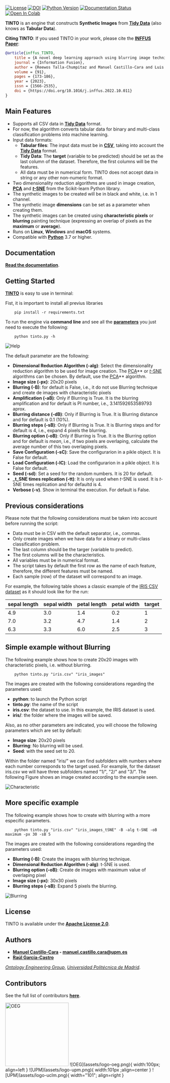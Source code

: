 [![License](https://img.shields.io/badge/license-Apache%202.0-blue)](https://github.com/manwestc/TINTO/blob/main/LICENSE)
[![DOI](https://zenodo.org/badge/DOI/10.5281/zenodo.7463973.svg)](https://doi.org/10.5281/zenodo.7463973)
[![Python Version](https://img.shields.io/badge/Python-3.7%20%7C%203.8%20%7C%203.9%20%7C%203.10%20%7C%203.11-blue)](https://pypi.python.org/pypi/)
[![Documentation Status](https://readthedocs.org/projects/morph-kgc/badge/?version=latest)]()
[![Open In Colab](https://colab.research.google.com/assets/colab-badge.svg)](https://colab.research.google.com/drive/)

**TINTO** is an engine that constructs **Synthetic Images** from **[Tidy Data](https://www.jstatsoft.org/article/view/v059i10)** (also knows as **Tabular Data**). 

**Citing TINTO**: If you used TINTO in your work, please cite the **[INFFUS Paper](https://doi.org/10.1016/j.inffus.2022.10.011)**:

```bib
@article{inffus_TINTO,
    title = {A novel deep learning approach using blurring image techniques for Bluetooth-based indoor localisation},
    journal = {Information Fusion},
    author = {Reewos Talla-Chumpitaz and Manuel Castillo-Cara and Luis Orozco-Barbosa and Raúl García-Castro},
    volume = {91},
    pages = {173-186},
    year = {2023},
    issn = {1566-2535},
    doi = {https://doi.org/10.1016/j.inffus.2022.10.011}
}
```

## Main Features

- Supports all CSV data in **[Tidy Data](https://www.jstatsoft.org/article/view/v059i10)** format.
- For now, the algorithm converts tabular data for binary and multi-class classification problems into machine learning.
- Input data formats:
    - **Tabular files**: The input data must be in **[CSV](https://en.wikipedia.org/wiki/Comma-separated_values)**, taking into account the **[Tidy Data](https://www.jstatsoft.org/article/view/v059i10)** format.
    - **Tidy Data**: The **target** (variable to be predicted) should be set as the last column of the dataset. Therefore, the first columns will be the features.
    - All data must be in numerical form. TINTO does not accept data in string or any other non-numeric format.
- Two dimensionality reduction algorithms are used in image creation, **[PCA](https://scikit-learn.org/stable/modules/generated/sklearn.decomposition.PCA.html#sklearn.decomposition.PCA)** and **[*t*-SNE](https://scikit-learn.org/stable/modules/generated/sklearn.manifold.TSNE.html)** from the Scikit-learn Python library.
- The synthetic images to be created will be in black and white, i.e. in 1 channel.
- The synthetic image **dimensions** can be set as a parameter when creating them.
- The synthetic images can be created using **characteristic pixels** or **blurring** painting technique (expressing an overlap of pixels as the **maximum** or **average**).
- Runs on **Linux**, **Windows** and **macOS** systems.
- Compatible with **[Python](https://www.python.org/)** 3.7 or higher.

## Documentation

**[Read the documentation](https://readthedocs.io/en/latest/documentation/)**.

## Getting Started

**[TINTO](https://github.com/manwestc/TINTO)** is easy to use in terminal:

Fist, it is important to install all previus libraries
```
    pip install -r requirements.txt
```


To run the engine via **command line** and see all the **[parameters]()** you just need to execute the following:
```
    python tinto.py -h
```

![Help](https://github.com/manwestc/TINTO/blob/main/imgs/tinto_help.png)

The default parameter are the following:
- **Dimensional Reduction Algorithm (-alg)**: Select the dimensionality reduction algorithm to be used for image creation. The [PCA](https://scikit-learn.org/stable/modules/generated/sklearn.decomposition.PCA.html#sklearn.decomposition.PCA)** or [*t*-SNE](https://scikit-learn.org/stable/modules/generated/sklearn.manifold.TSNE.html) algorithms can be chosen. By default, use the [PCA](https://scikit-learn.org/stable/modules/generated/sklearn.decomposition.PCA.html#sklearn.decomposition.PCA)** algorithm.
- **Image size (-px)**: 20x20 pixels
- **Blurring (-B)**: for default is False, i.e., it do not use Blurring technique and create de images with characteristic pixels
- **Amplification (-aB)**: Only if Blurring is True. It is the blurring amplification and for default is PI number, i.e., 3.141592653589793 aprox.
- **Blurring distance (-dB)**: Only if Blurring is True. It is Blurring distance and for default is 0.1 (10%).
- **Blurring steps (-sB)**: Only if Blurring is True. It is Blurring steps and for default is 4, i.e., expand 4 pixels the blurring.
- **Blurring option (-oB)**: Only if Blurring is True. It is the Blurring option and for default is _mean_, i.e., if two pixels are overlaping, calculate the average number of this two overlaping pixels.
- **Save Configuration (-sC)**: Save the configurarion in a pikle object. It is False for default.
- **Load Configuration (-lC)**: Load the configurarion in a pikle object. It is False for default.
- **Seed (-sd)**: Set a seed for the random numbers. It is 20 for default.
- **_t_SNE times replication (-tt)**: It is only used when _t_-SNE is used. It is _t_-SNE times replication and for defaultd is 4.
- **Verbose (-v)**. Show in terminal the execution. For default is False.

## Previous considerations
Please note that the following considerations must be taken into account before running the script:
- Data must be in CSV with the default separator, i.e., commas.
- Only create images when we have data for a binary or multi-class classification problem.
- The last column should be the targer (variable to predict).
- The first columns will be the characteristics.
- All variables must be in numerical format.
- The script takes by default the first row as the name of each feature, therefore, the different features must be named.
- Each sample (row) of the dataset will correspond to an image.

For example, the following table shows a classic example of the [IRIS CSV dataset](https://archive.ics.uci.edu/ml/datasets/iris) as it should look like for the run:

| sepal length | sepal width | petal length | petal width | target |
|--------------|-------------|--------------|-------------|--------|
| 4.9          | 3.0         | 1.4          | 0.2         | 1      |
| 7.0          | 3.2         | 4.7          | 1.4         | 2      |
| 6.3          | 3.3         | 6.0          | 2.5         | 3      |

## Simple example without Blurring
The following example shows how to create 20x20 images with characteristic pixels, i.e. without blurring. 

```
    python tinto.py "iris.csv" "iris_images"
```

The images are created with the following considerations regarding the parameters used:
- **python**: to launch the Python script
- **tinto.py**: the name of the script
- **iris.csv**: the dataset to use. In this example, the IRIS dataset is used.
- **iris/**: the folder where the images will be saved.

Also, as no other parameters are indicated, you will choose the following parameters which are set by default:
- **Image size**: 20x20 pixels
- **Blurring**: No blurring will be used.
- **Seed**: with the seed set to 20.

Within the folder named "iris/" we can find subfolders with numbers where each number corresponds to the target used. For example, for the dataset iris.csv we will have three subfolders named "1/", "2/" and "3/". The following Figure shows an image created according to the example seen.

![Characteristic](https://github.com/manwestc/TINTO/blob/main/imgs/characteristic.png)


## More specific example
The following example shows how to create with blurring with a more especific parameters.

```
    python tinto.py "iris.csv" "iris_images_tSNE" -B -alg t-SNE -oB maximum -px 30 -sB 5
```

The images are created with the following considerations regarding the parameters used:
- **Blurring (-B)**: Create the images with blurring technique.
- **Dimensional Reduction Algorithm (-alg)**: t-SNE is used.
- **Blurring option (-oB)**: Create de images with maximum value of overlaping pixel
- **Image size (-px)**: 30x30 pixels
- **Blurring steps (-sB)**: Expand 5 pixels the blurring.

![Blurring](https://github.com/manwestc/TINTO/blob/main/imgs/blurring.png)



## License

TINTO is available under the **[Apache License 2.0](https://github.com/manwestc/TINTO/blob/main/LICENSE)**.

## Authors

- **[Manuel Castillo-Cara](https://github.com/manwestc) - [manuel.castillo.cara@upm.es](mailto:manuel.castillo.cara@upm.es)**
- **[Raúl García-Castro](https://github.com/rgcmme)**

*[Ontology Engineering Group](https://oeg.fi.upm.es)*, *[Universidad Politécnica de Madrid](https://www.upm.es/internacional)*.

## Contributors

See the full list of contributors **[here](https://github.com/manwestc/TINTO/graphs/contributors)**.

<img src="assets/logo-oeg.png" alt="OEG" width="200" class="center"/>
![OEG](assets/logo-oeg.png){ width:100px; align=left } ![UPM](assets/logo-upm.png){ width:101px ;align=center } ![UPM](assets/logo-uclm.png){ width="101"; align=right }
